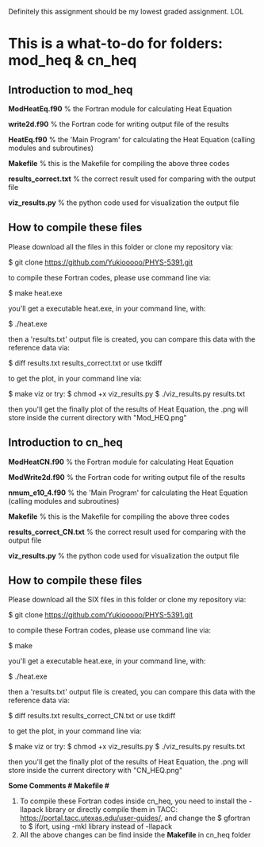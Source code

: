 Definitely this assignment should be my lowest graded assignment. LOL

# This is a what-to-do for folders: mod_heq & cn_heq 

## Introduction to mod_heq

**ModHeatEq.f90** % the Fortran module for calculating Heat Equation

**write2d.f90** % the Fortran code for writing output file of the results

**HeatEq.f90** % the 'Main Program' for calculating the Heat Equation (calling modules and subroutines)

**Makefile** % this is the Makefile for compiling the above three codes

**results_correct.txt** % the correct result used for comparing with the output file

**viz_results.py** % the python code used for visualization the output file

## How to compile these files
Please download all the files in this folder or clone my repository via:

$ git clone https://github.com/Yukiooooo/PHYS-5391.git

to compile these Fortran codes, please use command line via:

$ make heat.exe 

you'll get a executable heat.exe, in your command line, with:

$ ./heat.exe 

then a 'results.txt' output file is created, you can compare this data with the reference data via:

$ diff results.txt results_correct.txt or use tkdiff
  
to get the plot, in your command line via:

$ make viz or try:
$ chmod +x viz_results.py 
$ ./viz_results.py results.txt

then you'll get the finally plot of the results of Heat Equation, the .png will store inside the current directory with "Mod_HEQ.png"

## Introduction to cn_heq

**ModHeatCN.f90** % the Fortran module for calculating Heat Equation

**ModWrite2d.f90** % the Fortran code for writing output file of the results

**nmum_e10_4.f90** % the 'Main Program' for calculating the Heat Equation (calling modules and subroutines)

**Makefile** % this is the Makefile for compiling the above three codes

**results_correct_CN.txt** % the correct result used for comparing with the output file

**viz_results.py** % the python code used for visualization the output file

## How to compile these files
Please download all the SIX files in this folder or clone my repository via:

$ git clone https://github.com/Yukiooooo/PHYS-5391.git

to compile these Fortran codes, please use command line via:

$ make 

you'll get a executable heat.exe, in your command line, with:

$ ./heat.exe 

then a 'results.txt' output file is created, you can compare this data with the reference data via:

$ diff results.txt results_correct_CN.txt or use tkdiff
  
to get the plot, in your command line via:

$ make viz or try:
$ chmod +x viz_results.py 
$ ./viz_results.py results.txt

then you'll get the finally plot of the results of Heat Equation, the .png will store inside the current directory with "CN_HEQ.png"

__Some Comments # Makefile #__

1. To compile these Fortran codes inside cn_heq, you need to install the -llapack library or directly compile them in TACC: https://portal.tacc.utexas.edu/user-guides/, and change the $ gfortran to $ ifort, using -mkl library instead of -llapack
2. All the above changes can be find inside the **Makefile** in cn_heq folder

